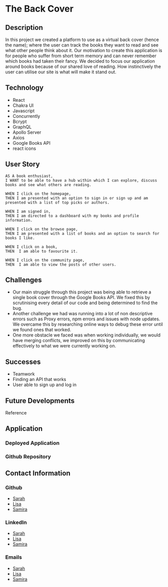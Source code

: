# The Back Cover

## Description

In this project we created a platform to use as a virtual back cover (hence the name); where the user can track the books they want to read and see what other people think about it. Our motivation to create this application is for people who suffer from short term memory and can never remember which books had taken their fancy. We decided to focus our application around books because of our shared love of reading. How instinctively the user can utilise our site is what will make it stand out.

## Technology 

- React
- Chakra UI
- Javascript 
- Concurrently
- Bcrypt
- GraphQL
- Apollo Server
- Axios
- Google Books API
- react icons

## User Story
```
AS A book enthusiast,
I WANT to be able to have a hub within which I can explore, discuss books and see what others are reading.

WHEN I click on the homepage,
THEN I am presented with an option to sign in or sign up and am presented with a list of top picks or authors.

WHEN I am signed in, 
THEN I am directed to a dashboard with my books and profile information.

WHEN I click on the browse page,
THEN I am presented with a list of books and an option to search for books I like.

WHEN I click on a book,
THEN  I am able to favourite it.

WHEN I click on the community page,
THEN  I am able to view the posts of other users.

```

## Challenges

- Our main struggle through this project was being able to retrieve a single book cover through the Google Books API. We fixed this by scrutinising every detail of our code and being determined to find the bug. 
- Another challenge we had was running into a lot of non descriptive errors such as Proxy errors, npm errors and issues with node updates. We overcame this by researching online ways to debug these error until we found ones that worked.
- One more obstacle we faced was when working individually, we would have merging conflicts, we improved on this by communicating effectively to what we were currently working on.


## Successes

- Teamwork
- Finding an API that works
- User able to sign up and log in


## Future Developments

Reference


## Application

### Deployed Application

### Github Repository


## Contact Information

### Github
- [Sarah](https://github.com/LanguageBytes)
- [Lisa](https://github.com/LisaCR01)
- [Samira](https://github.com/samira0101)
### LinkedIn
- [Sarah](https://www.linkedin.com/in/sarah-lloyd-19673b135/)
- [Lisa](https://www.linkedin.com/in/LisaCR01)
- [Samira](https:www.linkedin.com/in/samira-hirsi-4609131a8)
### Emails
- [Sarah](mailto:sarahlloyd407a@gmail.com)
- [Lisa](mailto:lcrgunn@gmail.com)
- [Samira](mailto:samira-h@hotmail.co.uk)